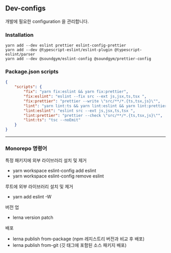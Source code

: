 ## Dev-configs
개발에 필요한 configuration 을 관리합니다.

### Installation
```shell
yarn add --dev eslint prettier eslint-config-prettier
yarn add --dev @typescript-eslint/eslint-plugin @typescript-eslint/parser
yarn add --dev @soundgym/eslint-config @soundgym/prettier-config
```

### Package.json scripts
```json
{
    "scripts": {
        "fix": "yarn fix:eslint && yarn fix:prettier",
        "fix:eslint": "eslint --fix src --ext js,jsx,ts,tsx ",
        "fix:prettier": "prettier --write \"src/**/*.{ts,tsx,js}\"",
        "lint": "yarn lint:ts && yarn lint:eslint && yarn lint:prettier",
        "lint:eslint": "eslint src --ext js,jsx,ts,tsx ",
        "lint:prettier": "prettier --check \"src/**/*.{ts,tsx,js}\"",
        "lint:ts": "tsc --noEmit"
    }
}
```

---
### Monorepo 명령어

특정 패키지에 외부 라이브러리 설치 및 제거

-   yarn workspace eslint-config add eslint
-   yarn workspace eslint-config remove eslint

루트에 외부 라이브러리 설치 및 제거

-   yarn add eslint -W

버전 업

-   lerna version patch

배포

-   lerna publish from-package (npm 레지스트리 버전과 비교 후 배포)
-   lerna publish from-git (깃 태그에 포함된 소스 패키지 배포)
